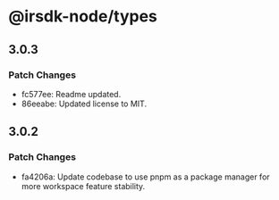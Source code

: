 # @irsdk-node/types

## 3.0.3

### Patch Changes

- fc577ee: Readme updated.
- 86eeabe: Updated license to MIT.

## 3.0.2

### Patch Changes

- fa4206a: Update codebase to use pnpm as a package manager for more workspace feature stability.
